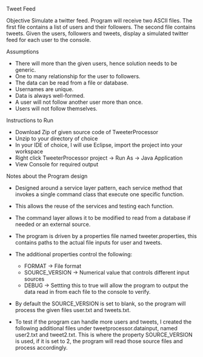 Tweet Feed

Objective
   Simulate a twitter feed. Program will receive two ASCII files. The first file contains a list of users and their
   followers. The second file contains tweets. Given the users, followers and tweets, display a simulated twitter feed for each user to the
   console.

Assumptions
- There will more than the given users, hence solution needs to be generic.
- One to many relationship for the user to followers.
- The data can be read from a file or database.
- Usernames are unique. 
- Data is always well-formed. 
- A user will not follow another user more than once. 
- Users will not follow themselves. 

Instructions to Run
- Download Zip of given source code of TweeterProcessor
- Unzip to your directory of choice
- In your IDE of choice, I will use Eclipse, import the project into your workspace
- Right click TweeterProcessor project -> Run As -> Java Application
- View Console for required output
 
Notes about the Program design
- Designed around a service layer pattern, each service method that invokes a single command class that execute one specific              function.
- This allows the reuse of the services and testing each function.
- The command layer allows it to be modified to read from a database if needed or an external source.
- The program is driven by a properties file named tweeter.properties, this contains paths to the actual file inputs for user and tweets.
- The additional properties control the following:
   - FORMAT -> File format
   - SOURCE_VERSION -> Numerical value that controls different input sources
   - DEBUG -> Settting this to true will allow the program to output the data read in from each file to the console to verify.

- By default the SOURCE_VERSION is set to blank, so the program will process the given files user.txt and tweets.txt.

- To test if the program can handle more users and tweets, I created the following additional files under tweetprocessor.datainput, named user2.txt and tweet2.txt. This is where the property SOURCE_VERSION is used, if it is set to 2, the program will read those source files and process accordingly.
 
 
 
 
